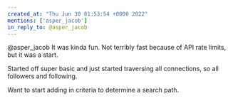 ```yaml
---
created_at: "Thu Jun 30 01:53:54 +0000 2022"
mentions: ['asper_jacob']
in_reply_to: @asper_jacob
---
```


@asper_jacob It was kinda fun. Not terribly fast because of API rate limits, but it was a start. 

Started off super basic and just started traversing all connections, so all followers and following.

Want to start adding in criteria to determine a search path.